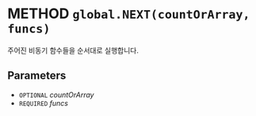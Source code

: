 # METHOD `global.NEXT(countOrArray, funcs)`
주어진 비동기 함수들을 순서대로 실행합니다.

## Parameters
* `OPTIONAL` *countOrArray*
* `REQUIRED` *funcs*
